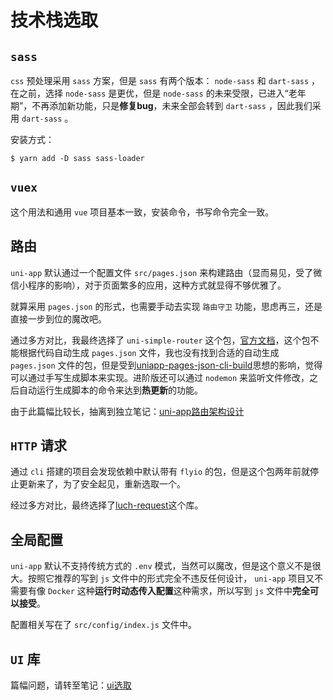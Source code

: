 # 技术栈选取

## `sass`

`css` 预处理采用 `sass` 方案，但是 `sass` 有两个版本： `node-sass` 和 `dart-sass` ，在之前，选择 `node-sass` 是更优，但是 `node-sass` 的未来受限，已进入“老年期”，不再添加新功能，只是**修复bug**，未来全部会转到 `dart-sass` ，因此我们采用 `dart-sass` 。

安装方式：

``` shell
$ yarn add -D sass sass-loader
```

## `vuex`

这个用法和通用 `vue` 项目基本一致，安装命令，书写命令完全一致。

## 路由

`uni-app` 默认通过一个配置文件 `src/pages.json` 来构建路由（显而易见，受了微信小程序的影响），对于页面繁多的应用，这种方式就显得不够优雅了。

就算采用 `pages.json` 的形式，也需要手动去实现 `路由守卫` 功能，思虑再三，还是直接一步到位的魔改吧。

通过多方对比，我最终选择了 `uni-simple-router` 这个包，[官方文档](https://hhyang.cn/src/router/start/quickstart.html)，这个包不能根据代码自动生成 `pages.json` 文件，我也没有找到合适的自动生成 `pages.json` 文件的包，但是受到[uniapp-pages-json-cli-build](https://github.com/fengcms/uniapp-pages-json-cli-build)思想的影响，觉得可以通过手写生成脚本来实现。进阶版还可以通过 `nodemon` 来监听文件修改，之后自动运行生成脚本的命令来达到**热更新**的功能。

由于此篇幅比较长，抽离到独立笔记：[uni-app路由架构设计](https://git.virtualbing.cn/Iric/note/blob/master/Web/uni-app/%E6%9E%B6%E6%9E%84%E8%AE%BE%E8%AE%A1/%E8%B7%AF%E7%94%B1%E6%9E%B6%E6%9E%84/README.md)

## `HTTP` 请求

通过 `cli` 搭建的项目会发现依赖中默认带有 `flyio` 的包，但是这个包两年前就停止更新来了，为了安全起见，重新选取一个。

经过多方对比，最终选择了[luch-request](https://www.quanzhan.co/luch-request/)这个库。

## 全局配置

`uni-app` 默认不支持传统方式的 `.env` 模式，当然可以魔改，但是这个意义不是很大。按照它推荐的写到 `js` 文件中的形式完全不违反任何设计， `uni-app` 项目又不需要有像 `Docker` 这种**运行时动态传入配置**这种需求，所以写到 `js` 文件中**完全可以接受**。

配置相关写在了 `src/config/index.js` 文件中。

## `UI` 库

篇幅问题，请转至笔记：[ui选取](ui选取.md)
